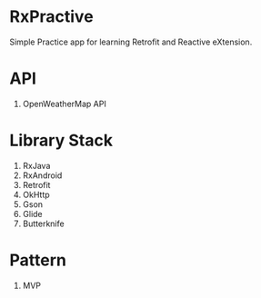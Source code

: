 # RxPractive
Simple Practice app for learning Retrofit and Reactive eXtension.

# API
1. OpenWeatherMap API

# Library Stack
1. RxJava
2. RxAndroid
3. Retrofit
4. OkHttp
5. Gson
6. Glide
7. Butterknife

# Pattern
1. MVP
